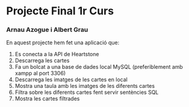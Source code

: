 <h1>Projecte Final 1r Curs</h1>
<h3>Arnau Azogue i Albert Grau</h3>

En aquest projecte hem fet una aplicació que: 
1. Es conecta a la API de Heartstone
2. Descarrega les cartes
3. Fa un bolcat a una base de dades local MySQL (preferiblement amb xampp al port 3306)
4. Descarrega les imatges de les cartes en local
5. Mostra una taula amb les imatges de les diferents cartes
6. Filtra sobre les diferents cartes fent servir sentències SQL
7. Mostra les cartes filtrades
